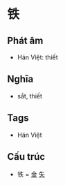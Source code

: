 # 铁

## Phát âm
* Hán Việt: thiết

## Nghĩa
* sắt, thiết

## Tags
* Hán Việt

## Cấu trúc
* 铁 = [金](金.md) [失](失.md)

<script>window.HANZI_FIELD='铁';</script>